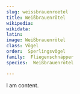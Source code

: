 ```yaml
---
slug: weissbrauenroetel
title: Weißbrauenrötel
wikipedia: 
wikidata: 
latin:
image: Weißbrauenrötel
class: Vögel
order:  Sperlingsvögel
family:  Fliegenschnäpper
species:  Weißbrauenrötel

---
```


I am content.
